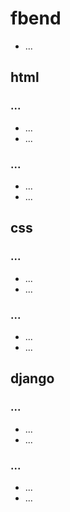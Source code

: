 # fbend
* ...

## html
### ...
* ...
* ...
### ...
* ...
* ...

## css
### ...
* ...
* ...
### ...
* ...
* ...

## django
### ...
* ...
* ...
### ...
* ...
* ...
